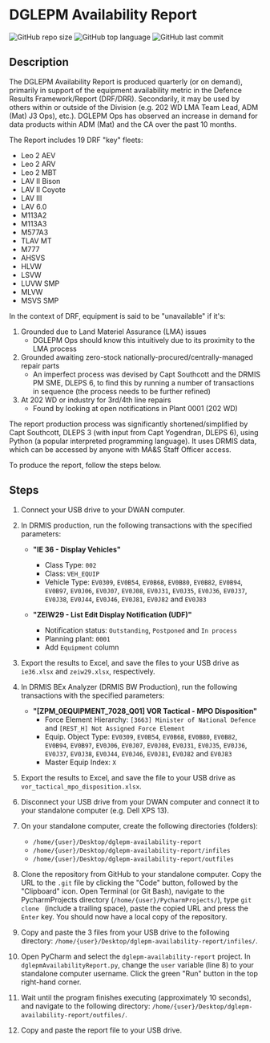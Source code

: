 # DGLEPM Availability Report

![GitHub repo size](https://img.shields.io/github/repo-size/farrierworks/dglepm_drf_availability_report)
![GitHub top language](https://img.shields.io/github/languages/top/farrierworks/dglepm_drf_availability_report)
![GitHub last commit](https://img.shields.io/github/last-commit/farrierworks/dglepm_drf_availability_report)

## Description

The DGLEPM Availability Report is produced quarterly (or on demand), primarily in support of the equipment availability metric in the Defence Results Framework/Report (DRF/DRR). Secondarily, it may be used by others within or outside of the Division (e.g. 202 WD LMA Team Lead, ADM (Mat) J3 Ops), etc.). DGLEPM Ops has observed an increase in demand for data products within ADM (Mat) and the CA over the past 10 months.

The Report includes 19 DRF "key" fleets:
* Leo 2 AEV
* Leo 2 ARV
* Leo 2 MBT
* LAV II Bison
* LAV II Coyote
* LAV III
* LAV 6.0
* M113A2
* M113A3
* M577A3
* TLAV MT
* M777
* AHSVS
* HLVW
* LSVW
* LUVW SMP
* MLVW
* MSVS SMP

In the context of DRF, equipment is said to be "unavailable" if it's:
1. Grounded due to Land Materiel Assurance (LMA) issues
   * DGLEPM Ops should know this intuitively due to its proximity to the LMA process
2. Grounded awaiting zero-stock nationally-procured/centrally-managed repair parts
   * An imperfect process was devised by Capt Southcott and the DRMIS PM SME, DLEPS 6, to find this by running a number of transactions in sequence (the process needs to be further refined)
3. At 202 WD or industry for 3rd/4th line repairs
   * Found by looking at open notifications in Plant 0001 (202 WD)

The report production process was significantly shortened/simplified by Capt Southcott, DLEPS 3 (with input from Capt Yogendran, DLEPS 6), using Python (a popular interpreted programming language). It uses DRMIS data, which can be accessed by anyone with MA&S Staff Officer access.

To produce the report, follow the steps below.

## Steps

1. Connect your USB drive to your DWAN computer.

2. In DRMIS production, run the following transactions with the specified parameters:

    * **"IE 36 - Display Vehicles"**
        * Class Type: `002`
        * Class: `VEH_EQUIP`
        * Vehicle Type: `EV0309`, `EV0B54`, `EV0B68`, `EV0B80`, `EV0B82`, `EV0B94`, `EV0B97`, `EV0J06`, `EV0J07`, `EV0J08`, `EV0J31`, `EV0J35`, `EV0J36`, `EV0J37`, `EV0J38`, `EV0J44`, `EV0J46`, `EV0J81`, `EV0J82` and `EV0J83`

    * **"ZEIW29 - List Edit Display Notification (UDF)"**
        * Notification status: `Outstanding`, `Postponed` and `In process`
        * Planning plant: `0001`
        * Add `Equipment` column
 
3. Export the results to Excel, and save the files to your USB drive as `ie36.xlsx` and `zeiw29.xlsx`, respectively.

4. In DRMIS BEx Analyzer (DRMIS BW Production), run the following transactions with the specified parameters:
 
    * **"[ZPM_0EQUIPMENT_7028_Q01] VOR Tactical - MPO Disposition"**
        * Force Element Hierarchy: `[3663] Minister of National Defence` and `[REST_H] Not Assigned Force Element`
        * Equip. Object Type: `EV0309`, `EV0B54`, `EV0B68`, `EV0B80`, `EV0B82`, `EV0B94`, `EV0B97`, `EV0J06`, `EV0J07`, `EV0J08`, `EV0J31`, `EV0J35`, `EV0J36`, `EV0J37`, `EV0J38`, `EV0J44`, `EV0J46`, `EV0J81`, `EV0J82` and `EV0J83`
        * Master Equip Index: `X`

5. Export the results to Excel, and save the file to your USB drive as `vor_tactical_mpo_disposition.xlsx`.

6. Disconnect your USB drive from your DWAN computer and connect it to your standalone computer (e.g. Dell XPS 13).

7. On your standalone computer, create the following directories (folders):
    * `/home/{user}/Desktop/dglepm-availability-report`
    * `/home/{user}/Desktop/dglepm-availability-report/infiles`
    * `/home/{user}/Desktop/dglepm-availability-report/outfiles`
  
8. Clone the repository from GitHub to your standalone computer. Copy the URL to the `.git` file by clicking the "Code" button, followed by the "Clipboard" icon. Open Terminal (or Git Bash), navigate to the PycharmProjects directory (`/home/{user}/PycharmProjects/`), type `git clone ` (include a trailing space), paste the copied URL and press the `Enter` key. You should now have a local copy of the repository.

9. Copy and paste the 3 files from your USB drive to the following directory: `/home/{user}/Desktop/dglepm-availability-report/infiles/`.

10. Open PyCharm and select the `dglepm-availability-report` project. In `dglepmAvailabilityReport.py`, change the `user` variable (line 8) to your standalone computer username. Click the green "Run" button in the top right-hand corner.

11. Wait until the program finishes executing (approximately 10 seconds), and navigate to the following directory: `/home/{user}/Desktop/dglepm-availability-report/outfiles/`.

12. Copy and paste the report file to your USB drive.
